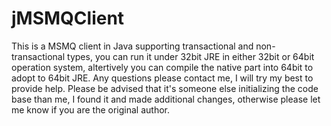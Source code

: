 # jMSMQClient
This is a MSMQ client in Java supporting transactional and non-transactional types, you can run it under 32bit JRE in either 32bit or 64bit operation system, altertively you can compile the native part into 64bit to adopt to 64bit JRE. Any questions please contact me, I will try my best to provide help.
Please be advised that it's someone else initializing the code base than me, I found it and made additional changes, otherwise please let me know if you are the original author.
